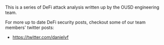 This is a series of DeFi attack analysis written up by the OUSD engineering team.

For more up to date DeFi security posts, checkout some of our team members' twitter posts:
 - https://twitter.com/danielvf

